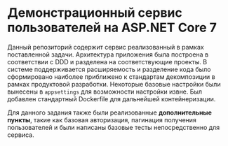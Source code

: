 # Демонстрационный сервис пользователей на ASP.NET Core 7

Данный репозиторий содержит сервис реализованный в рамках поставленной задачи.
Архитектура приложения была построена в соответствии с DDD и разделена на соответствующие проекты. 
В системе поддерживается расширяемость и разделение кода было сформировано наиболее приближено к стандартам декомпозиции в рамках продуктовой разработки. 
Некоторые базовые настройки были вынесены в ```appsettings``` для возможности настройки извне. Был добавлен стандартный Dockerfile для дальнейшей контейнеризации.

Для данного задания также были реализованные **дополнительные пункты**, такие как базовая авторизация, пагинация получения пользователей и были написаны базовые тесты непосредственно для сервиса.

